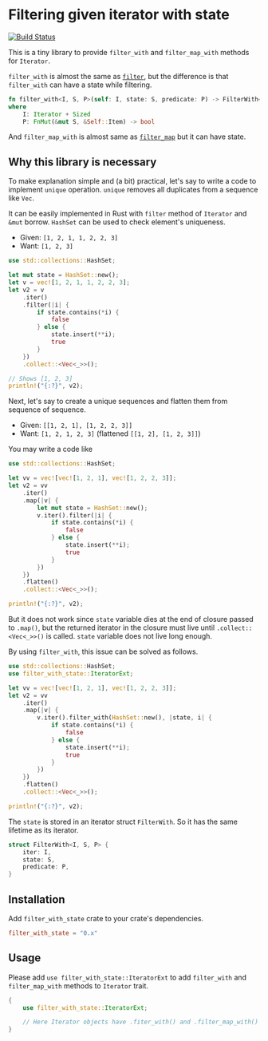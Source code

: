 Filtering given iterator with state
===================================
[![Build Status][travis-ci-badge]][travis-ci]

This is a tiny library to provide `filter_with` and `filter_map_with` methods for `Iterator`.

`filter_with` is almost the same as [`filter`](https://doc.rust-lang.org/std/iter/trait.Iterator.html#method.filter),
but the difference is that `filter_with` can have a state while filtering.

```rust
fn filter_with<I, S, P>(self: I, state: S, predicate: P) -> FilterWith<I, P, S>
where
    I: Iterator + Sized
    P: FnMut(&mut S, &Self::Item) -> bool
```

And `filter_map_with` is almost same as [`filter_map`](https://doc.rust-lang.org/std/iter/trait.Iterator.html#method.filter_map)
but it can have state.

## Why this library is necessary

To make explanation simple and (a bit) practical, let's say to write a code to implement `unique`
operation. `unique` removes all duplicates from a sequence like `Vec`.

It can be easily implemented in Rust with `filter` method of `Iterator` and `&mut` borrow. `HashSet`
can be used to check element's uniqueness.

- Given: `[1, 2, 1, 1, 2, 2, 3]`
- Want: `[1, 2, 3]`

```rust
use std::collections::HashSet;

let mut state = HashSet::new();
let v = vec![1, 2, 1, 1, 2, 2, 3];
let v2 = v
    .iter()
    .filter(|i| {
        if state.contains(*i) {
            false
        } else {
            state.insert(**i);
            true
        }
    })
    .collect::<Vec<_>>();

// Shows [1, 2, 3]
println!("{:?}", v2);
```

Next, let's say to create a unique sequences and flatten them from sequence of sequence.

- Given: `[[1, 2, 1], [1, 2, 2, 3]]`
- Want: `[1, 2, 1, 2, 3]` (flattened `[[1, 2], [1, 2, 3]]`)

You may write a code like

```rust
use std::collections::HashSet;

let vv = vec![vec![1, 2, 1], vec![1, 2, 2, 3]];
let v2 = vv
    .iter()
    .map(|v| {
        let mut state = HashSet::new();
        v.iter().filter(|i| {
            if state.contains(*i) {
                false
            } else {
                state.insert(**i);
                true
            }
        })
    })
    .flatten()
    .collect::<Vec<_>>();

println!("{:?}", v2);
```

But it does not work since `state` variable dies at the end of closure passed to `.map()`, but the
returned iterator in the closure must live until `.collect::<Vec<_>>()` is called. `state` variable
does not live long enough.

By using `filter_with`, this issue can be solved as follows.

```rust
use std::collections::HashSet;
use filter_with_state::IteratorExt;

let vv = vec![vec![1, 2, 1], vec![1, 2, 2, 3]];
let v2 = vv
    .iter()
    .map(|v| {
        v.iter().filter_with(HashSet::new(), |state, i| {
            if state.contains(*i) {
                false
            } else {
                state.insert(**i);
                true
            }
        })
    })
    .flatten()
    .collect::<Vec<_>>();

println!("{:?}", v2);
```

The `state` is stored in an iterator struct `FilterWith`. So it has the same lifetime as its iterator.

```rust
struct FilterWith<I, S, P> {
    iter: I,
    state: S,
    predicate: P,
}
```

## Installation

Add `filter_with_state` crate to your crate's dependencies.

```toml
filter_with_state = "0.x"
```

## Usage

Please add `use filter_with_state::IteratorExt` to add `filter_with` and `filter_map_with` methods
to `Iterator` trait.

```rust
{
    use filter_with_state::IteratorExt;

    // Here Iterator objects have .fiter_with() and .filter_map_with() methods
}
```

[travis-ci-badge]: https://travis-ci.org/rhysd/filter-with-state.svg?branch=master
[travis-ci]: https://travis-ci.org/rhysd/filter-with-state
